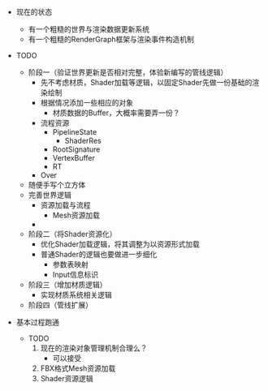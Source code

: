 * 现在的状态
    * 有一个粗糙的世界与渲染数据更新系统
    * 有一个粗糙的RenderGraph框架与渲染事件构造机制
* TODO
    * 阶段一（验证世界更新是否相对完整，体验新编写的管线逻辑）
        * 先不考虑材质，Shader加载等逻辑，以固定Shader先做一份基础的渲染绘制
        * 根据情况添加一些相应的对象
            * 材质数据的Buffer，大概率需要弄一份？
        * 流程资源
            * PipelineState
                * ShaderRes
            * RootSignature
            * VertexBuffer
            * RT
        * Over
    * 随便手写个立方体
    * 完善世界逻辑
        * 资源加载与流程
            * Mesh资源加载
        * 
    * 阶段二（将Shader资源化）
        * 优化Shader加载逻辑，将其调整为以资源形式加载
        * 普通Shader的逻辑也要做进一步细化
            * 参数表映射
            * Input信息标识
    * 阶段三（增加材质逻辑）
        * 实现材质系统相关逻辑
    * 阶段四（管线扩展）

* 基本过程跑通
    * TODO
        1. 现在的渲染对象管理机制合理么？
            * 可以接受
        2. FBX格式Mesh资源加载
        3. Shader资源逻辑